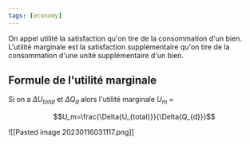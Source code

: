 ```yaml
---
tags: [economy] 
---
```



On appel utilité la satisfaction qu'on tire de la consommation d'un bien.
L'utilité marginale est la satisfaction supplémentaire qu'on tire de la consommation d'une unité supplémentaire d'un bien.

## Formule de l'utilité marginale
Si on a $\Delta{U_{total}}$ et $\Delta{Q_d}$ alors l'utilité marginale $U_m$ =

$$U_m=\frac{\Delta{U_{total}}}{\Delta{Q_{d}}}$$

![[Pasted image 20230116031117.png]]